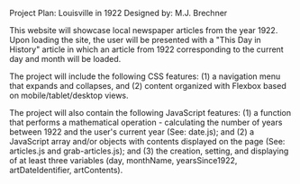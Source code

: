 Project Plan: Louisville in 1922
Designed by: M.J. Brechner

This website will showcase local newspaper articles from the year 1922. Upon loading the site, the user will be presented with a "This Day in History" article in which an article from 1922 corresponding to the current day and month will be loaded.

The project will include the following CSS features: (1) a navigation menu that expands and collapses, and (2) content organized with Flexbox based on mobile/tablet/desktop views.

The project will also contain the following JavaScript features: (1) a function that performs a mathematical operation - calculating the number of years between 1922 and the user's current year (See: date.js); and (2) a JavaScript array and/or objects with contents displayed on the page (See: articles.js and grab-articles.js); and (3) the creation, setting, and displaying of at least three variables (day, monthName, yearsSince1922, artDateIdentifier, artContents).